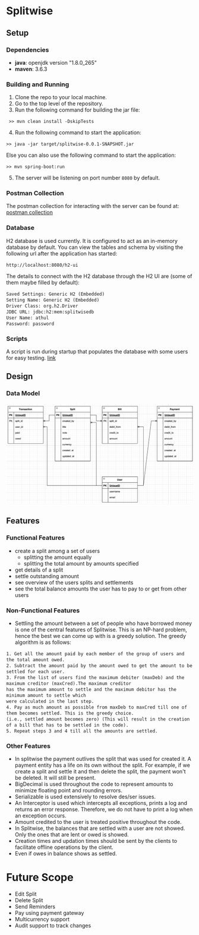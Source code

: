 # Splitwise

## Setup

### Dependencies

* **java**: openjdk version "1.8.0_265"
* **maven**: 3.6.3

### Building and Running

1. Clone the repo to your local machine.
2. Go to the top level of the repository.
3. Run the following command for building the jar file:

```
 >> mvn clean install -DskipTests
```

4. Run the following command to start the application:

```
>> java -jar target/splitwise-0.0.1-SNAPSHOT.jar
```

Else you can also use the following command to start the application:

```
>> mvn spring-boot:run
```

5. The server will be listening on port number `8080` by default.

### Postman Collection

The postman collection for interacting with the server can be found
at: [postman collection](https://www.getpostman.com/collections/764056a2e67484d5e178)

### Database

H2 database is used currently. It is configured to act as an in-memory database by default. You can
view the tables and schema by visiting the following url after the application has started:

```
http://localhost:8080/h2-ui
```

The details to connect with the H2 database through the H2 UI are (some of them maybe filled by
default):

```
Saved Settings: Generic H2 (Embedded)
Setting Name: Generic H2 (Embedded)
Driver Class: org.h2.Driver
JDBC URL: jdbc:h2:mem:splitwisedb
User Name: athul
Password: password
```

### Scripts

A script is run during startup that populates the database with some users for easy
testing. [link](https://github.com/athultr1997/splitwise/blob/main/src/main/java/com/setu/splitwise/scripts/PopulateUserService.java)

## Design

### Data Model

![alt text](https://github.com/athultr1997/splitwise/blob/main/data_model.png)

## Features

### Functional Features

* create a split among a set of users
    * splitting the amount equally
    * splitting the total amount by amounts specified
* get details of a split
* settle outstanding amount
* see overview of the users splits and settlements
* see the total balance amounts the user has to pay to or get from other users

### Non-Functional Features

* Settling the amount between a set of people who have borrowed money is one of the central features
  of Splitwise. This is an NP-hard problem, hence the best we can come up with is a greedy solution.
  The greedy algorithm is as follows:

```
1. Get all the amount paid by each member of the group of users and the total amount owed.
2. Subtract the amount paid by the amount owed to get the amount to be settled for each user.
3. From the list of users find the maximum debiter (maxDeb) and the maximum creditor (maxCred).The maximum creditor
has the maximum amount to settle and the maximum debitor has the minimum amount to settle which
were calculated in the last step.
4. Pay as much amount as possible from maxDeb to maxCred till one of them becomes settled. This is the greedy choice.
(i.e., settled amount becomes zero) (This will result in the creation of a bill that has to be settled in the code).
5. Repeat steps 3 and 4 till all the amounts are settled.
```

### Other Features

* In splitwise the payment outlives the split that was used for created it. A payment entity has a
  life on its own without the split. For example, if we create a split and settle it and then delete
  the split, the payment won't be deleted. It will still be present.
* BigDecimal is used throughout the code to represent amounts to minimize floating point and
  rounding errors.
* Serializable is used extensively to resolve des/ser issues.
* An Interceptor is used which intercepts all exceptions, prints a log and returns an error
  response. Therefore, we do not have to print a log when an exception occurs.
* Amount credited to the user is treated positive throughout the code.
* In Splitwise, the balances that are settled with a user are not showed. Only the ones that are
  lent or owed is showed.
* Creation times and updation times should be sent by the clients to facilitate offline operations
  by the client.
* Even if owes in balance shows as settled.

# Future Scope

* Edit Split
* Delete Split
* Send Reminders
* Pay using payment gateway
* Multicurrency support
* Audit support to track changes